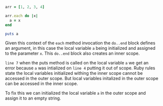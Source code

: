 ```ruby
arr = [1, 2, 3, 4]

arr.each do |x|
  a = x
end

puts a
```

Given this context of the `each` method invocation the `do..end` block defines an argument, in this case the local variable `a` being initialized and assigned to the parameter `x`. This `do..end` block also creates an inner scope. 

`line 7` when the puts method is called on the local variable `a` we get an error because `a` was intialized on `line 4` putting it out of scope. Ruby rules state the local variables initialized withing the inner scope cannot be accessed in the outer scope. But local variables initalized in the outer scope can be accessed in the inner scope.

To fix this we can initialized the local variable `a` in the outer scope and assign it to an empty string. 
